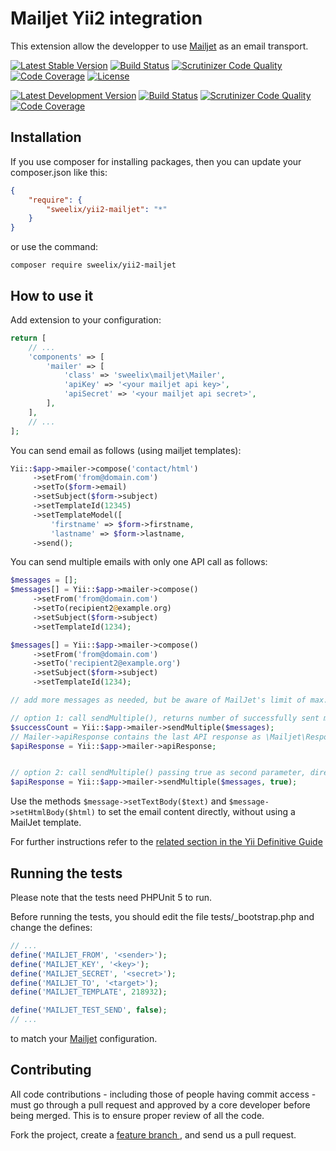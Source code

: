 Mailjet Yii2 integration
=========================

This extension allow the developper to use [Mailjet](https://www.mailjet.com/) as an email transport.


[![Latest Stable Version](https://poser.pugx.org/sweelix/yii2-mailjet/v/stable)](https://packagist.org/packages/sweelix/yii2-mailjet)
[![Build Status](https://api.travis-ci.org/pgaultier/yii2-mailjet.svg?branch=master)](https://travis-ci.org/pgaultier/yii2-mailjet)
[![Scrutinizer Code Quality](https://scrutinizer-ci.com/g/pgaultier/yii2-mailjet/badges/quality-score.png?b=master)](https://scrutinizer-ci.com/g/pgaultier/yii2-mailjet/?branch=master)
[![Code Coverage](https://scrutinizer-ci.com/g/pgaultier/yii2-mailjet/badges/coverage.png?b=master)](https://scrutinizer-ci.com/g/pgaultier/yii2-mailjet/?branch=master)
[![License](https://poser.pugx.org/sweelix/yii2-mailjet/license)](https://packagist.org/packages/sweelix/yii2-mailjet)

[![Latest Development Version](https://img.shields.io/badge/unstable-devel-yellowgreen.svg)](https://packagist.org/packages/sweelix/yii2-mailjet)
[![Build Status](https://travis-ci.org/pgaultier/yii2-mailjet.svg?branch=devel)](https://travis-ci.org/pgaultier/yii2-mailjet)
[![Scrutinizer Code Quality](https://scrutinizer-ci.com/g/pgaultier/yii2-mailjet/badges/quality-score.png?b=devel)](https://scrutinizer-ci.com/g/pgaultier/yii2-mailjet/?branch=devel)
[![Code Coverage](https://scrutinizer-ci.com/g/pgaultier/yii2-mailjet/badges/coverage.png?b=devel)](https://scrutinizer-ci.com/g/pgaultier/yii2-mailjet/?branch=devel)

Installation
------------

If you use composer for installing packages, then you can update your composer.json like this:

``` json
{
    "require": {
        "sweelix/yii2-mailjet": "*"
    }
}
```

or use the command:

```
composer require sweelix/yii2-mailjet
```

How to use it
------------

Add extension to your configuration:

``` php
return [
    // ...
    'components' => [
        'mailer' => [
            'class' => 'sweelix\mailjet\Mailer',
            'apiKey' => '<your mailjet api key>',
            'apiSecret' => '<your mailjet api secret>',
        ],
    ],
    // ...
];
```

You can send email as follows (using mailjet templates):

``` php
Yii::$app->mailer->compose('contact/html')
     ->setFrom('from@domain.com')
     ->setTo($form->email)
     ->setSubject($form->subject)
     ->setTemplateId(12345)
     ->setTemplateModel([
         'firstname' => $form->firstname,
         'lastname' => $form->lastname,
     ->send();

```

You can send multiple emails with only one API call as follows:

``` php
$messages = [];
$messages[] = Yii::$app->mailer->compose()
     ->setFrom('from@domain.com')
     ->setTo(recipient2@example.org)
     ->setSubject($form->subject)
     ->setTemplateId(1234);

$messages[] = Yii::$app->mailer->compose()
     ->setFrom('from@domain.com')
     ->setTo('recipient2@example.org')
     ->setSubject($form->subject)
     ->setTemplateId(1234);

// add more messages as needed, but be aware of MailJet's limit of max. 50 recipients (email addresses?) per API call

// option 1: call sendMultiple(), returns number of successfully sent messages
$successCount = Yii::$app->mailer->sendMultiple($messages);
// Mailer->apiResponse contains the last API response as \Mailjet\Response object, with detailed info for every (sent or failed) message
$apiResponse = Yii::$app->mailer->apiResponse;


// option 2: call sendMultiple() passing true as second parameter, directly returns \Mailjet\Response object
$apiResponse = Yii::$app->mailer->sendMultiple($messages, true);
```

Use the methods `$message->setTextBody($text)` and `$message->setHtmlBody($html)` to set the email content directly, without using a MailJet template.

For further instructions refer to the [related section in the Yii Definitive Guide](http://www.yiiframework.com/doc-2.0/guide-tutorial-mailing.html)


Running the tests
-----------------

Please note that the tests need PHPUnit 5 to run.

Before running the tests, you should edit the file tests/_bootstrap.php and change the defines:

``` php
// ...
define('MAILJET_FROM', '<sender>');
define('MAILJET_KEY', '<key>');
define('MAILJET_SECRET', '<secret>');
define('MAILJET_TO', '<target>');
define('MAILJET_TEMPLATE', 218932);

define('MAILJET_TEST_SEND', false);
// ...

```

to match your [Mailjet](https://www.mailjet.com/) configuration.

Contributing
------------

All code contributions - including those of people having commit access -
must go through a pull request and approved by a core developer before being
merged. This is to ensure proper review of all the code.

Fork the project, create a [feature branch ](http://nvie.com/posts/a-successful-git-branching-model/), and send us a pull request.